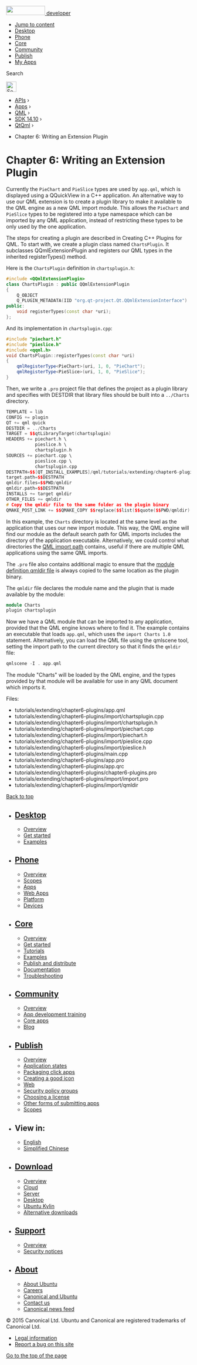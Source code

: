 <a href="https://developer.ubuntu.com/" class="logo-ubuntu"><img src="https://developer.ubuntu.com/assets/sites/ubuntu/latest/u/img/logos/logo-ubuntu-orange.svg" width="106" height="25" /> <span>developer</span></a>

-   [Jump to content](index.html#main-content)
-   [Desktop](https://developer.ubuntu.com/en/desktop/)
-   [Phone](https://developer.ubuntu.com/en/phone/)
-   [Core](https://developer.ubuntu.com/core)
-   [Community](https://developer.ubuntu.com/en/community/)
-   [Publish](https://developer.ubuntu.com/en/publish/)
-   [My Apps](https://myapps.developer.ubuntu.com/)

Search

<img src="https://developer.ubuntu.com/assets/sites/ubuntu/latest/u/img/search-white.svg" alt="Search" height="28" />

-   [APIs](../../../../index.html) ›
-   [Apps](../../../index.html) ›
-   [QML](../../index.html) ›
-   <a href="../index.html" class="sub-nav-item">SDK 14.10</a> ›
-   <a href="../QtQml/index.html" class="sub-nav-item">QtQml</a> ›

<!-- -->

-   Chapter 6: Writing an Extension Plugin

Chapter 6: Writing an Extension Plugin
======================================

<span class="subtitle"></span>
<span id="details"></span>
Currently the `PieChart` and `PieSlice` types are used by `app.qml`, which is displayed using a QQuickView in a C++ application. An alternative way to use our QML extension is to create a plugin library to make it available to the QML engine as a new QML import module. This allows the `PieChart` and `PieSlice` types to be registered into a type namespace which can be imported by any QML application, instead of restricting these types to be only used by the one application.

The steps for creating a plugin are described in Creating C++ Plugins for QML. To start with, we create a plugin class named `ChartsPlugin`. It subclasses QQmlExtensionPlugin and registers our QML types in the inherited registerTypes() method.

Here is the `ChartsPlugin` definition in `chartsplugin.h`:

``` cpp
#include <QQmlExtensionPlugin>
class ChartsPlugin : public QQmlExtensionPlugin
{
    Q_OBJECT
    Q_PLUGIN_METADATA(IID "org.qt-project.Qt.QQmlExtensionInterface")
public:
    void registerTypes(const char *uri);
};
```

And its implementation in `chartsplugin.cpp`:

``` cpp
#include "piechart.h"
#include "pieslice.h"
#include <qqml.h>
void ChartsPlugin::registerTypes(const char *uri)
{
    qmlRegisterType<PieChart>(uri, 1, 0, "PieChart");
    qmlRegisterType<PieSlice>(uri, 1, 0, "PieSlice");
}
```

Then, we write a `.pro` project file that defines the project as a plugin library and specifies with DESTDIR that library files should be built into a `../Charts` directory.

``` cpp
TEMPLATE = lib
CONFIG += plugin
QT += qml quick
DESTDIR = ../Charts
TARGET = $$qtLibraryTarget(chartsplugin)
HEADERS += piechart.h \
           pieslice.h \
           chartsplugin.h
SOURCES += piechart.cpp \
           pieslice.cpp \
           chartsplugin.cpp
DESTPATH=$$[QT_INSTALL_EXAMPLES]/qml/tutorials/extending/chapter6-plugins/Charts
target.path=$$DESTPATH
qmldir.files=$$PWD/qmldir
qmldir.path=$$DESTPATH
INSTALLS += target qmldir
OTHER_FILES += qmldir
# Copy the qmldir file to the same folder as the plugin binary
QMAKE_POST_LINK += $$QMAKE_COPY $$replace($$list($$quote($$PWD/qmldir) $$DESTDIR), /, $$QMAKE_DIR_SEP)
```

In this example, the `Charts` directory is located at the same level as the application that uses our new import module. This way, the QML engine will find our module as the default search path for QML imports includes the directory of the application executable. Alternatively, we could control what directories the [QML import path](../QtQml.qtqml-syntax-imports/index.html#qml-import-path) contains, useful if there are multiple QML applications using the same QML imports.

The `.pro` file also contains additional magic to ensure that the [module definition qmldir file](../QtQml.qtqml-modules-qmldir/index.html) is always copied to the same location as the plugin binary.

The `qmldir` file declares the module name and the plugin that is made available by the module:

``` cpp
module Charts
plugin chartsplugin
```

Now we have a QML module that can be imported to any application, provided that the QML engine knows where to find it. The example contains an executable that loads `app.qml`, which uses the `import Charts 1.0` statement. Alternatively, you can load the QML file using the qmlscene tool, setting the import path to the current directory so that it finds the `qmldir` file:

``` cpp
qmlscene -I . app.qml
```

The module "Charts" will be loaded by the QML engine, and the types provided by that module will be available for use in any QML document which imports it.

Files:

-   tutorials/extending/chapter6-plugins/app.qml
-   tutorials/extending/chapter6-plugins/import/chartsplugin.cpp
-   tutorials/extending/chapter6-plugins/import/chartsplugin.h
-   tutorials/extending/chapter6-plugins/import/piechart.cpp
-   tutorials/extending/chapter6-plugins/import/piechart.h
-   tutorials/extending/chapter6-plugins/import/pieslice.cpp
-   tutorials/extending/chapter6-plugins/import/pieslice.h
-   tutorials/extending/chapter6-plugins/main.cpp
-   tutorials/extending/chapter6-plugins/app.pro
-   tutorials/extending/chapter6-plugins/app.qrc
-   tutorials/extending/chapter6-plugins/chapter6-plugins.pro
-   tutorials/extending/chapter6-plugins/import/import.pro
-   tutorials/extending/chapter6-plugins/import/qmldir

[Back to top](index.html#)

-   [Desktop](https://developer.ubuntu.com/en/desktop/)
    ---------------------------------------------------

    -   [Overview](https://developer.ubuntu.com/en/desktop/)
    -   [Get started](http://snapcraft.io/?utm_source=developer.ubuntu.com&utm_medium=devportal&utm_term=snaps%20snapcraft%20desktop&utm_content=menu&utm_campaign=duc_snappers)
    -   [Examples](https://github.com/ubuntu/snappy-playpen)

-   [Phone](https://developer.ubuntu.com/en/phone/)
    -----------------------------------------------

    -   [Overview](https://developer.ubuntu.com/en/phone/)
    -   [Scopes](https://developer.ubuntu.com/en/phone/scopes/)
    -   [Apps](https://developer.ubuntu.com/en/phone/apps/)
    -   [Web Apps](https://developer.ubuntu.com/en/phone/web/)
    -   [Platform](https://developer.ubuntu.com/en/phone/platform/)
    -   [Devices](https://developer.ubuntu.com/en/phone/devices/)

-   [Core](https://developer.ubuntu.com/core)
    -----------------------------------------

    -   [Overview](https://developer.ubuntu.com/core)
    -   [Get started](https://developer.ubuntu.com/core/get-started)
    -   [Tutorials](https://developer.ubuntu.com/core/tutorials)
    -   [Examples](https://developer.ubuntu.com/core/examples)
    -   [Publish and distribute](https://developer.ubuntu.com/core/publish-and-distribute)
    -   [Documentation](https://developer.ubuntu.com/core/documentation)
    -   [Troubleshooting](https://developer.ubuntu.com/core/troubleshooting)

-   [Community](https://developer.ubuntu.com/en/community/)
    -------------------------------------------------------

    -   [Overview](https://developer.ubuntu.com/en/community/)
    -   [App development training](https://developer.ubuntu.com/en/community/training/)
    -   [Core apps](https://developer.ubuntu.com/en/community/core-apps/)
    -   [Blog](https://developer.ubuntu.com/en/community/blog/)

-   [Publish](https://developer.ubuntu.com/en/publish/)
    ---------------------------------------------------

    -   [Overview](https://developer.ubuntu.com/en/publish/)
    -   [Application states](https://developer.ubuntu.com/en/publish/application-states/)
    -   [Packaging click apps](https://developer.ubuntu.com/en/publish/packaging-click-apps/)
    -   [Creating a good icon](https://developer.ubuntu.com/en/publish/creating-a-good-icon/)
    -   [Web](https://developer.ubuntu.com/en/publish/web/)
    -   [Security policy groups](https://developer.ubuntu.com/en/publish/security-policy-groups/)
    -   [Choosing a license](https://developer.ubuntu.com/en/publish/choosing-a-license/)
    -   [Other forms of submitting apps](https://developer.ubuntu.com/en/publish/other-forms-of-submitting-apps/)
    -   [Scopes](https://developer.ubuntu.com/en/publish/scopes/)

-   View in:
    --------

    -   [English](index.html "Change to language: English")
    -   [Simplified Chinese](index.html "Change to language: Simplified Chinese")

-   [Download](http://ubuntu.com/download/)
    ---------------------------------------

    -   [Overview](http://ubuntu.com/download)
    -   [Cloud](http://ubuntu.com/download/cloud)
    -   [Server](http://ubuntu.com/download/server)
    -   [Desktop](http://ubuntu.com/download/desktop)
    -   [Ubuntu Kylin](http://ubuntu.com/download/ubuntu-kylin)
    -   [Alternative downloads](http://ubuntu.com/download/alternative-downloads)

-   [Support](http://ubuntu.com/support/)
    -------------------------------------

    -   [Overview](http://ubuntu.com/support)
    -   [Security notices](http://www.ubuntu.com/usn/)

-   [About](http://ubuntu.com/about/)
    ---------------------------------

    -   [About Ubuntu](http://ubuntu.com/about/about-ubuntu)
    -   [Careers](http://www.canonical.com/careers)
    -   [Canonical and Ubuntu](http://ubuntu.com/about/canonical-and-ubuntu)
    -   [Contact us](http://ubuntu.com/about/contact-us)
    -   [Canonical news feed](http://insights.ubuntu.com/feed/)

© 2015 Canonical Ltd. Ubuntu and Canonical are registered trademarks of Canonical Ltd.

-   [Legal information](http://www.ubuntu.com/legal)
-   [Report a bug on this site](https://bugs.launchpad.net/developer-ubuntu-com/)

<span class="accessibility-aid">[Go to the top of the page](index.html#)</span>
